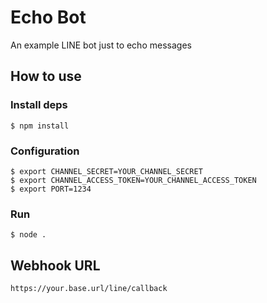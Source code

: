 # Echo Bot

An example LINE bot just to echo messages

## How to use

### Install deps

```shell
$ npm install
```

### Configuration

```shell
$ export CHANNEL_SECRET=YOUR_CHANNEL_SECRET
$ export CHANNEL_ACCESS_TOKEN=YOUR_CHANNEL_ACCESS_TOKEN
$ export PORT=1234
```

### Run

```shell
$ node .
```

## Webhook URL

```
https://your.base.url/line/callback
```
